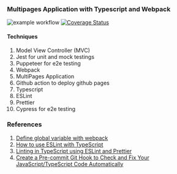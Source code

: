 ### Multipages Application with Typescript and Webpack

![example workflow](https://github.com/zcemycl/webpack-ts-mpa-example/actions/workflows/main.yml/badge.svg) [![Coverage Status](https://coveralls.io/repos/github/zcemycl/webpack-ts-mpa-example/badge.svg?branch=main)](https://coveralls.io/github/zcemycl/webpack-ts-mpa-example?branch=main)

#### Techniques

1. Model View Controller (MVC)
2. Jest for unit and mock testings
3. Puppeteer for e2e testing
4. Webpack
5. MultiPages Application
6. Github action to deploy github pages
7. Typescript
8. ESLint
9. Prettier
10. Cypress for e2e testing

### References

1. [Define global variable with webpack](https://stackoverflow.com/questions/37656592/define-global-variable-with-webpack)
2. [How to use ESLint with TypeScript](https://khalilstemmler.com/blogs/typescript/eslint-for-typescript/)
3. [Linting in TypeScript using ESLint and Prettier](https://blog.logrocket.com/linting-typescript-eslint-prettier/)
4. [Create a Pre-commit Git Hook to Check and Fix Your JavaScript/TypeScript Code Automatically](https://javascript.plainenglish.io/create-a-pre-commit-git-hook-to-check-and-fix-your-javascript-typescript-code-b04de61834bd)
